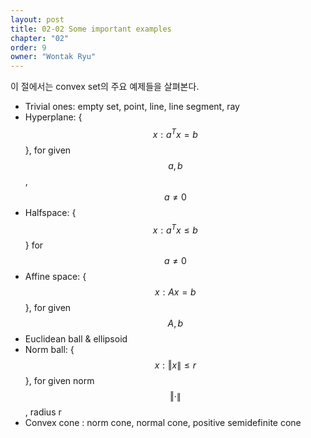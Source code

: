 ```yaml
---
layout: post
title: 02-02 Some important examples
chapter: "02"
order: 9
owner: "Wontak Ryu"
---
```


이 절에서는 convex set의 주요 예제들을 살펴본다. 

* Trivial ones: empty set, point, line, line segment, ray
* Hyperplane: {$$x : a^T x = b$$}, for given $$a, b$$, $$a \ne 0$$
* Halfspace: {$$x : a^T x \le b$$} for $$a \ne 0$$
* Affine space: {$$x : Ax = b$$}, for given $$A, b$$
* Euclidean ball & ellipsoid
* Norm ball: {$$x : \left \Vert x \right \| ≤ r$$}, for given norm $$\left \Vert · \right \|$$ , radius r
* Convex cone : norm cone, normal cone, positive semidefinite cone 




